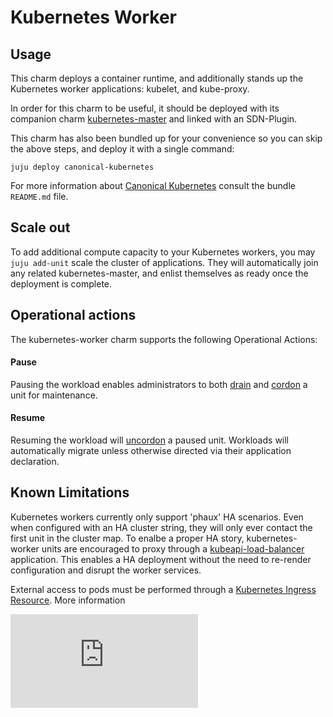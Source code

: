 # Kubernetes Worker

## Usage

This charm deploys a container runtime, and additionally stands up the Kubernetes
worker applications: kubelet, and kube-proxy.

In order for this charm to be useful, it should be deployed with its companion
charm [kubernetes-master](https://jujucharms.com/u/containers/kubernetes-master)
and linked with an SDN-Plugin.

This charm has also been bundled up for your convenience so you can skip the
above steps, and deploy it with a single command:

```shell
juju deploy canonical-kubernetes
```

For more information about [Canonical Kubernetes](https://jujucharms.com/canonical-kubernetes)
consult the bundle `README.md` file.


## Scale out

To add additional compute capacity to your Kubernetes workers, you may
`juju add-unit` scale the cluster of applications. They will automatically
join any related kubernetes-master, and enlist themselves as ready once the
deployment is complete.

## Operational actions

The kubernetes-worker charm supports the following Operational Actions:

#### Pause

Pausing the workload enables administrators to both [drain](http://kubernetes.io/docs/user-guide/kubectl/kubectl_drain/) and [cordon](http://kubernetes.io/docs/user-guide/kubectl/kubectl_cordon/)
a unit for maintenance.


#### Resume

Resuming the workload will [uncordon](http://kubernetes.io/docs/user-guide/kubectl/kubectl_uncordon/) a paused unit. Workloads will automatically migrate unless otherwise directed via their application declaration.

## Known Limitations

Kubernetes workers currently only support 'phaux' HA scenarios. Even when configured with an HA cluster string, they will only ever contact the first unit in the cluster map. To enalbe a proper HA story, kubernetes-worker units are encouraged to proxy through a [kubeapi-load-balancer](https://jujucharms.com/kubeapi-load-balancer)
application. This enables a HA deployment without the need to
re-render configuration and disrupt the worker services.

External access to pods must be performed through a [Kubernetes
Ingress Resource](http://kubernetes.io/docs/user-guide/ingress/). More
information


[![Analytics](https://kubernetes-site.appspot.com/UA-36037335-10/GitHub/cluster/juju/layers/kubernetes-worker/README.md?pixel)]()
